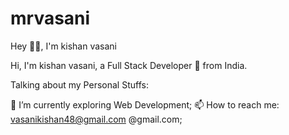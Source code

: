 # mrvasani
Hey 👋🏽, I'm kishan vasani



Hi, I'm  kishan vasani, a Full Stack Developer 🚀 from India. 

Talking about my Personal Stuffs:

🌱 I’m currently exploring Web Development;
📫 How to reach me: vasanikishan48@gmail.com @gmail.com;

